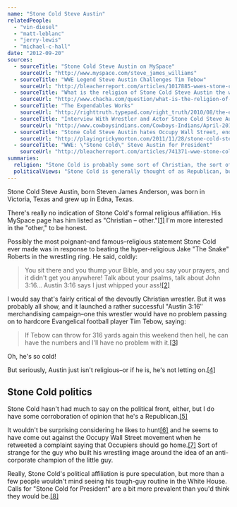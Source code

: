 ```yaml
---
name: "Stone Cold Steve Austin"
relatedPeople:
  - "vin-diesel"
  - "matt-leblanc"
  - "jerry-lewis"
  - "michael-c-hall"
date: "2012-09-20"
sources:
  - sourceTitle: "Stone Cold Steve Austin on MySpace"
    sourceUrl: "http://www.myspace.com/steve_james_williams"
  - sourceTitle: "WWE Legend Steve Austin Challenges Tim Tebow"
    sourceUrl: "http://bleacherreport.com/articles/1017885-wwes-stone-cold-steve-austin-has-a-challenge-for-tim-tebow"
  - sourceTitle: "What is the religion of Stone Cold Steve Austin the wrestler?"
    sourceUrl: "http://www.chacha.com/question/what-is-the-religion-of-stone-cold-steve-austin-the-wrestler"
  - sourceTitle: "The Expendables Works"
    sourceUrl: "http://righttruth.typepad.com/right_truth/2010/08/the-expendables-and-marketing.html"
  - sourceTitle: "Interview With Wrestler and Actor Stone Cold Steve Austin"
    sourceUrl: "http://www.cowboysindians.com/Cowboys-Indians/April-2012/Stone-Cold-Steve-Austin/"
  - sourceTitle: "Stone Cold Steve Austin hates Occupy Wall Street, endorses use of water cannons and systematic torture"
    sourceUrl: "http://playingrickymorton.com/2011/11/28/stone-cold-steve-austin-hates-occupy-wall-street-endorses-use-of-water-cannons-and-systematic-torture/"
  - sourceTitle: "WWE: \"Stone Cold\" Steve Austin for President"
    sourceUrl: "http://bleacherreport.com/articles/741371-wwe-stone-cold-steve-austin-for-president"
summaries:
  religion: "Stone Cold is probably some sort of Christian, the sort of Christian whose particular translation of the Bible includes the book of Austin."
  politicalViews: "Stone Cold is generally thought of as Republican, but he's never confirmed the rumors."
---
```


Stone Cold Steve Austin, born Steven James Anderson, was born in Victoria, Texas and grew up in Edna, Texas.

There's really no indication of Stone Cold's formal religious affiliation. His MySpace page has him listed as "Christian – other."<a class="source-citation" href="#http%3A%2F%2Fwww.myspace.com%2Fsteve_james_williams" title="Stone Cold Steve Austin on MySpace">[1]</a> I'm more interested in the "other," to be honest.

Possibly the most poignant–and famous–religious statement Stone Cold ever made was in response to beating the hyper-religious Jake "The Snake" Roberts in the wrestling ring. He said, coldly:

>You sit there and you thump your Bible, and you say your prayers, and it didn't get you anywhere! Talk about your psalms, talk about John 3:16… Austin 3:16 says I just whipped your ass!<a class="source-citation" href="#http%3A%2F%2Fbleacherreport.com%2Farticles%2F1017885-wwes-stone-cold-steve-austin-has-a-challenge-for-tim-tebow" title="WWE Legend Steve Austin Challenges Tim Tebow">[2]</a>

I would say that's fairly critical of the devoutly Christian wrestler. But it was probably all show, and it launched a rather successful "Austin 3:16″ merchandising campaign–one this wrestler would have no problem passing on to hardcore Evangelical football player Tim Tebow, saying:

>If Tebow can throw for 316 yards again this weekend then hell, he can have the numbers and I'll have no problem with it.<a class="source-citation" href="#http%3A%2F%2Fbleacherreport.com%2Farticles%2F1017885-wwes-stone-cold-steve-austin-has-a-challenge-for-tim-tebow" title="WWE Legend Steve Austin Challenges Tim Tebow">[3]</a>

Oh, he's so cold!

But seriously, Austin just isn't religious–or if he is, he's not letting on.<a class="source-citation" href="#http%3A%2F%2Fwww.chacha.com%2Fquestion%2Fwhat-is-the-religion-of-stone-cold-steve-austin-the-wrestler" title="What is the religion of Stone Cold Steve Austin the wrestler?">[4]</a>

## Stone Cold politics

Stone Cold hasn't had much to say on the political front, either, but I do have some corroboration of opinion that he's a Republican.<a class="source-citation" href="#http%3A%2F%2Frighttruth.typepad.com%2Fright_truth%2F2010%2F08%2Fthe-expendables-and-marketing.html" title="The Expendables Works">[5]</a>

It wouldn't be surprising considering he likes to hunt<a class="source-citation" href="#http%3A%2F%2Fwww.cowboysindians.com%2FCowboys-Indians%2FApril-2012%2FStone-Cold-Steve-Austin%2F" title="Interview With Wrestler and Actor Stone Cold Steve Austin">[6]</a> and he seems to have come out against the Occupy Wall Street movement when he retweeted a complaint saying that Occupiers should go home.<a class="source-citation" href="#http%3A%2F%2Fplayingrickymorton.com%2F2011%2F11%2F28%2Fstone-cold-steve-austin-hates-occupy-wall-street-endorses-use-of-water-cannons-and-systematic-torture%2F" title="Stone Cold Steve Austin hates Occupy Wall Street, endorses use of water cannons and systematic torture">[7]</a> Sort of strange for the guy who built his wrestling image around the idea of an anti-corporate champion of the little guy.

Really, Stone Cold's political affiliation is pure speculation, but more than a few people wouldn't mind seeing his tough-guy routine in the White House. Calls for "Stone Cold for President" are a bit more prevalent than you'd think they would be.<a class="source-citation" href="#http%3A%2F%2Fbleacherreport.com%2Farticles%2F741371-wwe-stone-cold-steve-austin-for-president" title="WWE: &quot;Stone Cold&quot; Steve Austin for President">[8]</a>